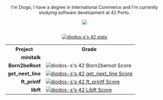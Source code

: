 <p align=center>I'm Diogo, I have a degree in International Commerce and I'm currently studying software development at 42 Porto.</p>

<p align="center">
  <a href="https://skillicons.dev">
    <img src="https://skillicons.dev/icons?i=html,css,bootstrap,js,c,linux,bash" />
  </a>
</p>

<br>

<div align=center>
  <a href="https://profile.intra.42.fr/users/diodos-s"><img src="https://badge42.vercel.app/api/v2/clhiw7sf5015108kyfbt8rvwd/stats?cursusId=21&coalitionId=292" alt="diodos-s's 42 stats" /></a>
</div>
  
<table align=center>
  <tr>
    <th>Project</th>
    <th>Grade</th>
  </tr>
  <tr>
    <td align=right><b>minitalk</b></td>
    <td><a></a></td>
  </tr>
  <tr>
    <td align=right><b>Born2beRoot</b></td>
    <td><img src="https://badge42.vercel.app/api/v2/clhiw7sf5015108kyfbt8rvwd/project/3094235" alt="diodos-s's 42 Born2beroot Score" /></td>
  </tr>
  <tr>
    <td align=right><b>get_next_line</b></td>
    <td><a href="https://github.com/diogocorreia71/get_next_line"><img src="https://badge42.vercel.app/api/v2/clhiw7sf5015108kyfbt8rvwd/project/3087967" alt="diodos-s's 42 get_next_line Score" /></td>
  </tr>
  <tr>
    <td align=right><b>ft_printf</b></td>
    <td><a href="https://github.com/diogocorreia71/ft_printf"><img src="https://badge42.vercel.app/api/v2/clhiw7sf5015108kyfbt8rvwd/project/3082301" alt="diodos-s's 42 ft_printf Score" /></td>
  </tr>
  <tr>
    <td align=right><b>libft</b></td>
    <td><a href="https://github.com/diogocorreia71/libft"><img src="https://badge42.vercel.app/api/v2/clhiw7sf5015108kyfbt8rvwd/project/3062373" alt="diodos-s's 42 Libft Score" /></td>
  </tr>
</table>
